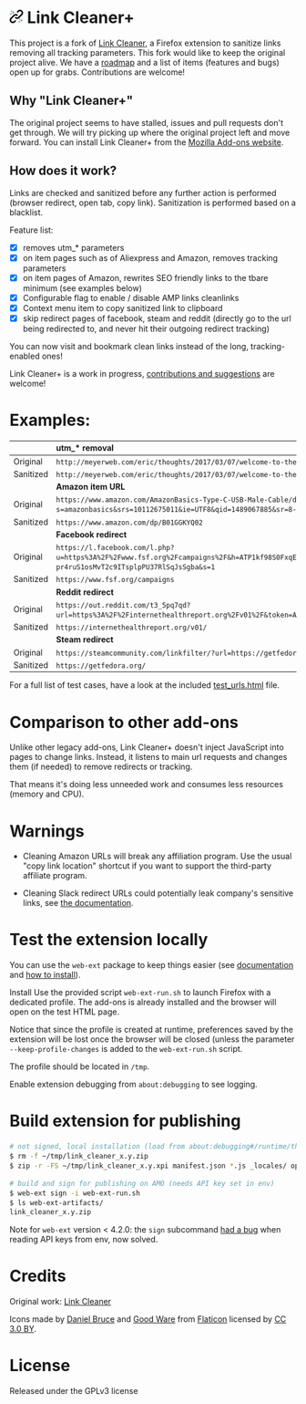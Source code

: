 # ![Link Cleaner+](/assets/web-link-cleaned-thumb.png) Link Cleaner+

This project is a fork of [Link Cleaner](https://github.com/idlewan/link_cleaner), a Firefox extension to sanitize links removing all tracking parameters. This fork would like to keep the original project alive. We have a [roadmap](https://github.com/apiraino/link_cleaner/wiki) and a list of items (features and bugs) open up for grabs. Contributions are welcome!

## Why "Link Cleaner+"

The original project seems to have stalled, issues and pull requests don't get through. We will try picking up where the original project left and move forward. You can install Link Cleaner+ from the [Mozilla Add-ons website](https://addons.mozilla.org/en-US/firefox/addon/link-cleaner-plus/).

## How does it work?

Links are checked and sanitized before any further action is performed (browser redirect, open tab, copy link). Sanitization is performed based on a blacklist.

Feature list:
- [x] removes utm_* parameters
- [x] on item pages such as of Aliexpress and Amazon, removes tracking parameters
- [x] on item pages of Amazon, rewrites SEO friendly links to the tbare minimum (see examples below)
- [x] Configurable flag to enable / disable AMP links cleanlinks
- [x] Context menu item to copy sanitized link to clipboard
- [x] skip redirect pages of facebook, steam and reddit (directly go to the url
being redirected to, and never hit their outgoing redirect tracking)

You can now visit and bookmark clean links instead of the long, tracking-enabled ones!

Link Cleaner+ is a work in progress, [contributions and suggestions](https://github.com/apiraino/link_cleaner/issues) are welcome!

# Examples:

|                | utm_* removal                                                                                                                                                                                                    |
| -              | :-                                                                                                                                                                                                               |
| Original  | `http://meyerweb.com/eric/thoughts/2017/03/07/welcome-to-the-grid/?utm_source=frontendfocus&utm_medium=email`                                                                                                    |
| Sanitized | `http://meyerweb.com/eric/thoughts/2017/03/07/welcome-to-the-grid`                                                                                                                                               |
|                | **Amazon item URL**                                                                                                                                                                                              |
| Original  | `https://www.amazon.com/AmazonBasics-Type-C-USB-Male-Cable/dp/B01GGKYQ02/ref=sr_1_1?s=amazonbasics&srs=10112675011&ie=UTF8&qid=1489067885&sr=8-1&keywords=usb-c`                                                 |
| Sanitized | `https://www.amazon.com/dp/B01GGKYQ02`                                                                                                                                                                           |
|                | **Facebook redirect**                                                                                                                                                                                            |
| Original  | `https://l.facebook.com/l.php?u=https%3A%2F%2Fwww.fsf.org%2Fcampaigns%2F&h=ATP1kf98S0FxqErjoW8VmdSllIp4veuH2_m1jl69sEEeLzUXbkNXrVnzRMp65r5vf21LJGTgJwR2b66m97zYJoXx951n-pr4ruS1osMvT2c9ITsplpPU37RlSqJsSgba&s=1` |
| Sanitized | `https://www.fsf.org/campaigns`                                                                                                                                                                                  |
|                | **Reddit redirect**                                                                                                                                                                                              |
| Original  | `https://out.reddit.com/t3_5pq7qd?url=https%3A%2F%2Finternethealthreport.org%2Fv01%2F&token=AQAAZV6JWHBBnIcVjV1wvxVg5gKyCQQSdUhGIvuEUmdPZhxhm8kH&app_name=reddit.com`                                            |
| Sanitized | `https://internethealthreport.org/v01/`                                                                                                                                                                          |
|                | **Steam redirect**                                                                                                                                                                                               |
| Original  | `https://steamcommunity.com/linkfilter/?url=https://getfedora.org/`                                                                                                                                              |
| Sanitized | `https://getfedora.org/`                                                                                                                                                                                         |


For a full list of test cases, have a look at the included [test_urls.html](https://github.com/apiraino/link_cleaner/blob/master/test_urls.html) file.

# Comparison to other add-ons

Unlike other legacy add-ons, Link Cleaner+ doesn't inject JavaScript into pages to change links. Instead, it listens to main url requests and changes them (if needed) to remove redirects or tracking.

That means it's doing less unneeded work and consumes less resources (memory and CPU).

# Warnings

- Cleaning Amazon URLs will break any affiliation program. Use the usual "copy link location" shortcut if you want to support the third-party affiliate program.

- Cleaning Slack redirect URLs could potentially leak company's sensitive links, see [the documentation](https://slack.com/intl/en-de/help/articles/115004155306#click-shared-links-with-caution).

# Test the extension locally

You can use the `web-ext` package to keep things easier (see [documentation](https://developer.mozilla.org/en-US/docs/Mozilla/Add-ons/WebExtensions/web-ext_command_reference#web-ext_sign) and [how to install](https://github.com/mozilla/web-ext)).

Install Use the provided script `web-ext-run.sh` to launch Firefox with a dedicated profile. The add-ons is already installed and the browser will open on the test HTML page.

Notice that since the profile is created at runtime, preferences saved by the extension will be lost once the browser will be closed (unless the parameter `--keep-profile-changes` is added to the `web-ext-run.sh` script.

The profile should be located in `/tmp`.

Enable extension debugging from `about:debugging` to see logging.

# Build extension for publishing
``` bash
# not signed, local installation (load from about:debugging#/runtime/this-firefox)
$ rm -f ~/tmp/link_cleaner_x.y.zip
$ zip -r -FS ~/tmp/link_cleaner_x.y.xpi manifest.json *.js _locales/ options/ assets/icon*
```

``` bash
# build and sign for publishing on AMO (needs API key set in env)
$ web-ext sign -i web-ext-run.sh
$ ls web-ext-artifacts/
link_cleaner_x.y.zip
```

Note for `web-ext` version < 4.2.0: the `sign` subcommand [had a bug](https://github.com/mozilla/web-ext/issues/793) when reading API keys from env, now solved.

# Credits

Original work: [Link Cleaner](https://github.com/idlewan/link_cleaner)

Icons made by [Daniel Bruce](https://www.flaticon.com/authors/daniel-bruce) and [Good Ware](https://www.flaticon.com/authors/good-ware) from [Flaticon](https://www.flaticon.com) licensed by [CC 3.0 BY](http://creativecommons.org/licenses/by/3.0).

# License

Released under the GPLv3 license
